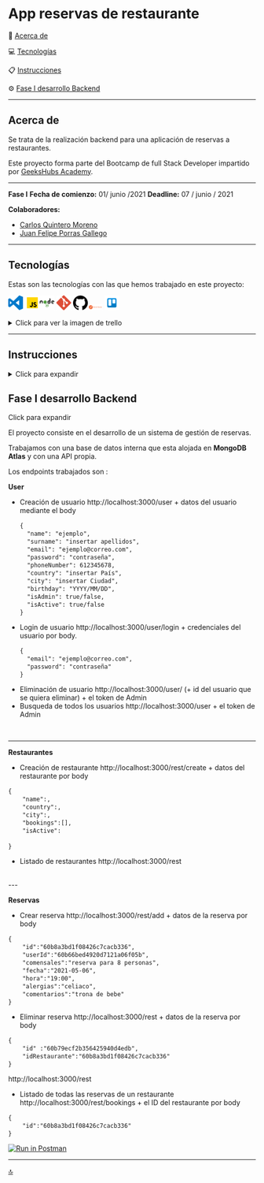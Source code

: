 <a name="top"></a>

<h1>App reservas de restaurante</h1>



🧐 [Acerca de](#id1)   

💻 [Tecnologías](#id2)

:clipboard: [Instrucciones](#id3)

⚙️ [Fase I desarrollo Backend](#id4)




---

<a name="id1"></a>
## **Acerca de**

Se trata de la realización backend para una aplicación de reservas a restaurantes.

Este proyecto forma parte del Bootcamp  de full Stack Developer impartido por  [GeeksHubs Academy](https://bootcamp.geekshubsacademy.com/).

---
**Fase I**
**Fecha de comienzo:** 01/ junio /2021
**Deadline:** 07 / junio / 2021

**Colaboradores:**
* [Carlos Quintero Moreno](https://github.com/CarlosRQuinteroM)
* [Juan Felipe Porras Gallego](https://github.com/juanfegallego)

---

<a name="id2"></a>

## **Tecnologías**

Estas son las tecnologías con las que hemos trabajado en este proyecto:

<img src="img/logovisual.png" alt="Visual" width="30"/> <img src="img/javascript2.png" alt="JavaScript" width="30"/><img src="img/nodejs.png" alt="HTML5" width="30"/>  <img src="img/git.png" alt="Git" width="30"/> <img src="img/github2.png" alt="GitHub" width="30"/><img src="img/postman.png" alt="GitHub" width="30"/>   <img src="img/trelloLogo.png" alt="trello" width="30"/>  <details><summary>Click para ver la imagen de trello</summary><img src="img/trello.png" alt="trello" width="1000"></details>



<a name="id3"></a>
***
## **Instrucciones**
<details>

<summary>Click para expandir</summary>

<br>

- [Descargar](https://nodejs.org/es/) e Instalar <b>Node.</b>
```
    $ npm install node
```
- Instalar <b>Nodemon.</b>
```
    $ npm install nodemon
```
- Instalar <b>Express.</b>
```
    $ npm install express
```
- Instalar <b>mongoose.</b>
```
    $ npm install mongoose
```
- Instalar <b>bcrypt.</b>
```
    $ npm install bcrypt
```
- Instalar <b>jsonwebtoken.</b>
```
    $ npm install jsonwebtoken
```
- Instalar <b>Cors.</b>
```
    $ npm install cors
```
- Instalar <b>Validator.</b>
```
    $ npm install validator
```


</details>

<a name="id4"></a>
## Fase I desarrollo Backend
<!-- <details> -->
<summary>Click para expandir</summary>

El proyecto consiste en el desarrollo de un sistema de gestión de reservas.

Trabajamos con una base de datos interna que esta alojada en <b>MongoDB Atlas</b> y con una API propia.

Los endpoints trabajados son :

<b>User</b>

- Creación de usuario
  http://localhost:3000/user + datos del usuario mediante el body
  ````
  {
    "name": "ejemplo",
    "surname": "insertar apellidos",
    "email": "ejemplo@correo.com",
    "password": "contraseña",
    "phoneNumber": 612345678,
    "country": "insertar País",
    "city": "insertar Ciudad",
    "birthday": "YYYY/MM/DD",
    "isAdmin": true/false,
    "isActive": true/false
  }
  ````
- Login de usuario
  http://localhost:3000/user/login + credenciales del usuario por body.
  ````
  {
    "email": "ejemplo@correo.com",
    "password": "contraseña"
  }
  ````
- Eliminación de usuario
http://localhost:3000/user/ (+ id del usuario que se quiera eliminar) + el token de Admin
- Busqueda de todos los usuarios
http://localhost:3000/user + el token de Admin

<br>

---

<b>Restaurantes</b>

- Creación de restaurante
http://localhost:3000/rest/create + datos del restaurante por body
````
{
    "name":,
    "country":,
    "city":,
    "bookings":[],
    "isActive": 

}
````
- Listado de restaurantes
http://localhost:3000/rest
<br>
---


<b>Reservas</b>

- Crear reserva
http://localhost:3000/rest/add + datos de la reserva por body
````
{
    "id":"60b8a3bd1f08426c7cacb336",
    "userId":"60b66bed4920d7121a06f05b",
    "comensales":"reserva para 8 personas",
    "fecha":"2021-05-06",
    "hora":"19:00",
    "alergias":"celiaco",
    "comentarios":"trona de bebe"
}
````

- Eliminar reserva 
http://localhost:3000/rest + datos de la reserva por body
````
{
    "id" :"60b79ecf2b356425940d4edb",
    "idRestaurante":"60b8a3bd1f08426c7cacb336"
}
````

http://localhost:3000/rest
- Listado de todas las reservas de un restaurante
http://localhost:3000/rest/bookings + el ID del restaurante por body
````
{
    "id":"60b8a3bd1f08426c7cacb336"
}
````


[![Run in Postman](https://run.pstmn.io/button.svg)](https://app.getpostman.com/run-collection/532d6afed35da38b6876?action=collection%2Fimport)

<a name="id5"></a>



</details>

<a name="id6"></a>
***


[🔝](#top)